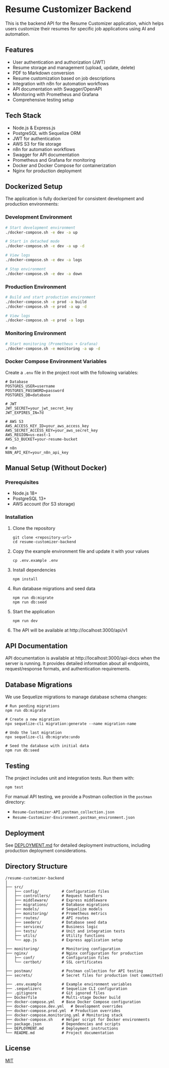 # Resume Customizer Backend

This is the backend API for the Resume Customizer application, which helps users customize their resumes for specific job applications using AI and automation.

## Features

- User authentication and authorization (JWT)
- Resume storage and management (upload, update, delete)
- PDF to Markdown conversion
- Resume customization based on job descriptions
- Integration with n8n for automation workflows
- API documentation with Swagger/OpenAPI
- Monitoring with Prometheus and Grafana
- Comprehensive testing setup

## Tech Stack

- Node.js & Express.js
- PostgreSQL with Sequelize ORM
- JWT for authentication
- AWS S3 for file storage
- n8n for automation workflows
- Swagger for API documentation
- Prometheus and Grafana for monitoring
- Docker and Docker Compose for containerization
- Nginx for production deployment

## Dockerized Setup

The application is fully dockerized for consistent development and production environments:

### Development Environment

```bash
# Start development environment
./docker-compose.sh -e dev -a up

# Start in detached mode
./docker-compose.sh -e dev -a up -d

# View logs
./docker-compose.sh -e dev -a logs

# Stop environment
./docker-compose.sh -e dev -a down
```

### Production Environment

```bash
# Build and start production environment
./docker-compose.sh -e prod -a build
./docker-compose.sh -e prod -a up -d

# View logs
./docker-compose.sh -e prod -a logs
```

### Monitoring Environment

```bash
# Start monitoring (Prometheus + Grafana)
./docker-compose.sh -e monitoring -a up -d
```

### Docker Compose Environment Variables

Create a `.env` file in the project root with the following variables:

```
# Database
POSTGRES_USER=username
POSTGRES_PASSWORD=password
POSTGRES_DB=database

# JWT
JWT_SECRET=your_jwt_secret_key
JWT_EXPIRES_IN=7d

# AWS S3
AWS_ACCESS_KEY_ID=your_aws_access_key
AWS_SECRET_ACCESS_KEY=your_aws_secret_key
AWS_REGION=us-east-1
AWS_S3_BUCKET=your-resume-bucket

# n8n
N8N_API_KEY=your_n8n_api_key
```

## Manual Setup (Without Docker)

### Prerequisites

- Node.js 18+
- PostgreSQL 13+
- AWS account (for S3 storage)

### Installation

1. Clone the repository
   ```
   git clone <repository-url>
   cd resume-customizer-backend
   ```

2. Copy the example environment file and update it with your values
   ```
   cp .env.example .env
   ```

3. Install dependencies
   ```
   npm install
   ```

4. Run database migrations and seed data
   ```
   npm run db:migrate
   npm run db:seed
   ```

5. Start the application
   ```
   npm run dev
   ```

6. The API will be available at http://localhost:3000/api/v1

## API Documentation

API documentation is available at http://localhost:3000/api-docs when the server is running. It provides detailed information about all endpoints, request/response formats, and authentication requirements.

## Database Migrations

We use Sequelize migrations to manage database schema changes:

```
# Run pending migrations
npm run db:migrate

# Create a new migration
npx sequelize-cli migration:generate --name migration-name

# Undo the last migration
npx sequelize-cli db:migrate:undo

# Seed the database with initial data
npm run db:seed
```

## Testing

The project includes unit and integration tests. Run them with:

```
npm test
```

For manual API testing, we provide a Postman collection in the `postman` directory:
- `Resume-Customizer-API.postman_collection.json`
- `Resume-Customizer-Environment.postman_environment.json`

## Deployment

See [DEPLOYMENT.md](DEPLOYMENT.md) for detailed deployment instructions, including production deployment considerations.

## Directory Structure

```
/resume-customizer-backend
│
├── src/
│   ├── config/          # Configuration files
│   ├── controllers/     # Request handlers
│   ├── middleware/      # Express middleware
│   ├── migrations/      # Database migrations
│   ├── models/          # Sequelize models
│   ├── monitoring/      # Prometheus metrics
│   ├── routes/          # API routes
│   ├── seeders/         # Database seed data
│   ├── services/        # Business logic
│   ├── tests/           # Unit and integration tests
│   ├── utils/           # Utility functions
│   └── app.js           # Express application setup
│
├── monitoring/          # Monitoring configuration
├── nginx/               # Nginx configuration for production
│   ├── conf/            # Configuration files
│   └── certbot/         # SSL certificates
│
├── postman/             # Postman collection for API testing
├── secrets/             # Secret files for production (not committed)
│
├── .env.example         # Example environment variables
├── .sequelizerc         # Sequelize CLI configuration
├── .gitignore           # Git ignored files
├── Dockerfile           # Multi-stage Docker build
├── docker-compose.yml   # Base Docker Compose configuration
├── docker-compose.dev.yml   # Development overrides
├── docker-compose.prod.yml  # Production overrides
├── docker-compose.monitoring.yml # Monitoring stack
├── docker-compose.sh    # Helper script for Docker environments
├── package.json         # Dependencies and scripts
├── DEPLOYMENT.md        # Deployment instructions
└── README.md            # Project documentation
```

## License

[MIT](LICENSE)
